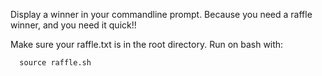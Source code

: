 Display a winner in your commandline prompt. Because you need a raffle winner, and you need it quick!!


Make sure your raffle.txt is in the root directory.
Run on bash with:

      source raffle.sh
